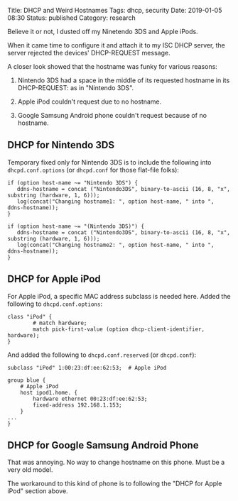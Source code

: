 Title: DHCP and Weird Hostnames
Tags: dhcp, security
Date: 2019-01-05 08:30
Status: published
Category: research

Believe it or not, I dusted off my Ninetendo 3DS and Apple iPods.

When it came time to configure it and attach it to my ISC DHCP server, the
server rejected the devices' DHCP-REQUEST message.

A closer look showed that the hostname was funky for various reasons:

1. Nintendo 3DS had a space in the middle of its requested hostname in its DHCP-REQUEST: as in "Nintendo 3DS".

2. Apple iPod couldn't request due to no hostname.

3. Google Samsung Android phone couldn't request because of no hostname.

DHCP for Nintendo 3DS
---------------------

Temporary fixed only for Nintendo 3DS is to include the following into
`dhcpd.conf.options` (or `dhcpd.conf` for those flat-file folks):

```dhcp
if (option host-name ~= "Nintendo 3DS") {
   ddns-hostname = concat ("Nintendo3DS", binary-to-ascii (16, 8, "x", substring (hardware, 1, 6)));
   log(concat("Changing hostname1: ", option host-name, " into ", ddns-hostname));
}

if (option host-name ~= "(Nintendo 3DS)") {
   ddns-hostname = concat ("Nintendo3DS", binary-to-ascii (16, 8, "x", substring (hardware, 1, 6)));
   log(concat("Changing hostname2: ", option host-name, " into ", ddns-hostname));
}
```

DHCP for Apple iPod
-------------------
For Apple iPod, a specific MAC address subclass is needed here.  Added the
following to `dhcpd.conf.options`:

```dhcp
class "iPod" {
        # match hardware;
        match pick-first-value (option dhcp-client-identifier, hardware);
}
```

And added the following to `dhcpd.conf.reserved` (or `dhcpd.conf`):

```dhcp
subclass "iPod" 1:00:23:df:ee:62:53;  # Apple iPod

group blue {
    # Apple iPod
    host ipod1.home. {
        hardware ethernet 00:23:df:ee:62:53;
        fixed-address 192.168.1.153;
    }
...
}
```

DHCP for Google Samsung Android Phone
-------------------------------------
That was annoying.  No way to change hostname on this phone.  Must be a very
old model.

The workaround to this kind of phone is to following the "DHCP for Apple iPod"
section above.
